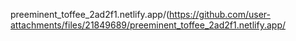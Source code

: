 preeminent_toffee_2ad2f1.netlify.app/(https://github.com/user-attachments/files/21849689/preeminent_toffee_2ad2f1.netlify.app/
